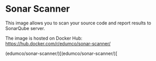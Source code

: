 # Sonar Scanner

This image allows you to scan your source code and report results to SonarQube server.

The image is hosted on Docker Hub: https://hub.docker.com/r/edumco/sonar-scanner/

(edumco/sonar-scanner/)[(edumco/sonar-scanner/)[
